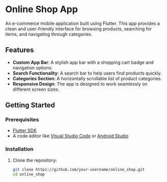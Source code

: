 # Online Shop App

An e-commerce mobile application built using Flutter. This app provides a clean and user-friendly interface for browsing products, searching for items, and navigating through categories.

## Features

- **Custom App Bar**: A stylish app bar with a shopping cart badge and navigation options.
- **Search Functionality**: A search bar to help users find products quickly.
- **Categories Section**: A horizontally scrollable list of product categories.
- **Responsive Design**: The app is designed to work seamlessly on different screen sizes.


## Getting Started

### Prerequisites

- [Flutter SDK](https://flutter.dev/docs/get-started/install)
- A code editor like [Visual Studio Code](https://code.visualstudio.com/) or [Android Studio](https://developer.android.com/studio)

### Installation

1. Clone the repository:
   ```bash
   git clone https://github.com/your-username/online_shop.git
   cd online_shop
